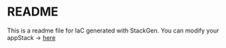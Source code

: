 # README
This is a readme file for IaC generated with StackGen.
You can modify your appStack -> [here](http://main.dev.stackgen.com/appstacks/7faadd0e-e3e4-4ef8-b3f8-2c6a22800540)
